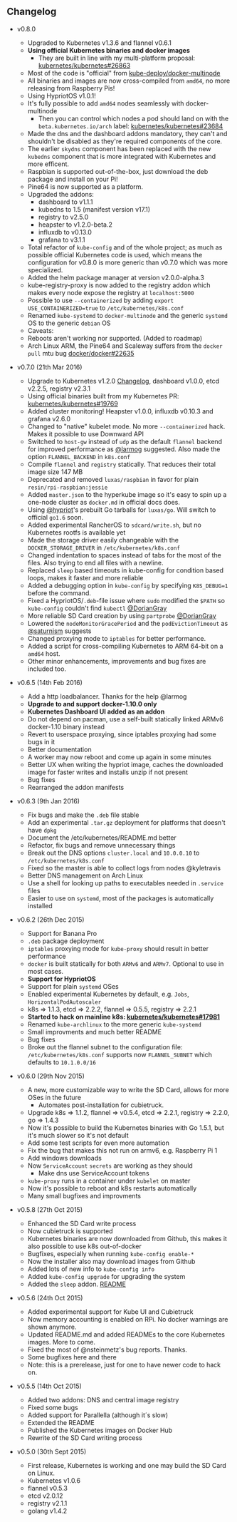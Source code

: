 ## Changelog

 - v0.8.0
   - Upgraded to Kubernetes v1.3.6 and flannel v0.6.1
   - **Using official Kubernetes binaries and docker images**
     - They are built in line with my multi-platform proposal: [kubernetes/kubernetes#26863](https://github.com/kubernetes/kubernetes/pull/26863)
   - Most of the code is "official" from [kube-deploy/docker-multinode](https://github.com/kubernetes/kube-deploy/tree/master/docker-multinode)
   - All binaries and images are now cross-compiled from `amd64`, no more releasing from Raspberry Pis!
   - Using HypriotOS v1.0.1!
   - It's fully possible to add `amd64` nodes seamlessly with docker-multinode
     - Then you can control which nodes a pod should land on with the `beta.kubernetes.io/arch` label: [kubernetes/kubernetes#23684](https://github.com/kubernetes/kubernetes/pull/23684)
   - Made the dns and the dashboard addons mandatory, they can't and shouldn't be disabled as they're required components of the core.
   - The earlier `skydns` component has been replaced with the new `kubedns` component that is more integrated with Kubernetes and more efficent.
   - Raspbian is supported out-of-the-box, just download the deb package and install on your Pi!
   - Pine64 is now supported as a platform.
   - Upgraded the addons:
     - dashboard to v1.1.1
     - kubedns to 1.5 (manifest version v17.1)
     - registry to v2.5.0
     - heapster to v1.2.0-beta.2
     - influxdb to v0.13.0
     - grafana to v3.1.1
   - Total refactor of `kube-config` and of the whole project; as much as possible official Kubernetes code is used, which means the configuration for v0.8.0 is more generic than v0.7.0 which was more specialized.
   - Added the helm package manager at version v2.0.0-alpha.3
   - kube-registry-proxy is now added to the registry addon which makes every node expose the registry at `localhost:5000`
   - Possible to use `--containerized` by adding `export USE_CONTAINERIZED=true` to `/etc/kubernetes/k8s.conf`
   - Renamed `kube-systemd` to `docker-multinode` and the generic `systemd` OS to the generic `debian` OS
   - Caveats:
    - Reboots aren't working nor supported. (Added to roadmap)
    - Arch Linux ARM, the Pine64 and Scaleway suffers from the `docker pull` mtu bug [docker/docker#22635](https://github.com/docker/docker/issues/22635)

 - v0.7.0 (21th Mar 2016)
   - Upgrade to Kubernetes v1.2.0 [Changelog](https://github.com/kubernetes/kubernetes/blob/master/CHANGELOG.md), dashboard v1.0.0, etcd v2.2.5, registry v2.3.1
   - Using official binaries built from my Kubernetes PR: [kubernetes/kubernetes#19769](https://github.com/kubernetes/kubernetes/pull/19769)
   - Added cluster monitoring! Heapster v1.0.0, influxdb v0.10.3 and grafana v2.6.0
   - Changed to "native" kubelet mode. No more `--containerized` hack. Makes it possible to use Downward API
   - Switched to `host-gw` instead of `udp` as the default `flannel` backend for improved performance as [@larmog](https://github.com/larmog) suggested. Also made the option `FLANNEL_BACKEND` in `k8s.conf`
   - Compile `flannel` and `registry` statically. That reduces their total image size 147 MB
   - Deprecated and removed `luxas/raspbian` in favor for plain `resin/rpi-raspbian:jessie`
   - Added `master.json` to the hyperkube image so it's easy to spin up a one-node cluster as `docker.md` in official docs does.
   - Using [@hypriot](https://github.com/hypriot)'s prebuilt Go tarballs for `luxas/go`. Will switch to official `go1.6` soon.
   - Added experimental RancherOS to `sdcard/write.sh`, but no Kubernetes rootfs is available yet
   - Made the storage driver easily changeable with the `DOCKER_STORAGE_DRIVER` in `/etc/kubernetes/k8s.conf`
   - Changed indentation to spaces instead of tabs for the most of the files. Also trying to end all files with a newline.
   - Replaced `sleep` based timeouts in kube-config for condition based loops, makes it faster and more reliable
   - Added a debugging option in `kube-config` by specifying `K8S_DEBUG=1` before the command.
   - Fixed a HypriotOS/`.deb`-file issue where `sudo` modified the `$PATH` so `kube-config` couldn't find `kubectl` [@DorianGray](https://github.com/DorianGray)
   - More reliable SD Card creation by using `partprobe` [@DorianGray](https://github.com/DorianGray)
   - Lowered the `nodeMonitorGracePeriod` and the `podEvictionTimeout` as [@saturnism](https://github.com/saturnism) suggests
   - Changed proxying mode to `iptables` for better performance.
   - Added a script for cross-compiling Kubernetes to ARM 64-bit on a `amd64` host.
   - Other minor enhancements, improvements and bug fixes are included too.
 - v0.6.5 (14th Feb 2016)
   - Add a http loadbalancer. Thanks for the help @larmog
   - **Upgrade to and support docker-1.10.0 only**
   - **Kubernetes Dashboard UI added as an addon**
   - Do not depend on pacman, use a self-built statically linked ARMv6 docker-1.10 binary instead
   - Revert to userspace proxying, since iptables proxying had some bugs in it
   - Better documentation
   - A worker may now reboot and come up again in some minutes
   - Better UX when writing the hypriot image, caches the downloaded image for faster writes and installs unzip if not present
   - Bug fixes
   - Rearranged the addon manifests
 - v0.6.3 (9th Jan 2016)
   - Fix bugs and make the `.deb` file stable
   - Add an experimental `.tar.gz` deployment for platforms that doesn't have `dpkg`
   - Document the /etc/kubernetes/README.md better
   - Refactor, fix bugs and remove unnecessary things
   - Break out the DNS options `cluster.local` and `10.0.0.10` to `/etc/kubernetes/k8s.conf`
   - Fixed so the master is able to collect logs from nodes @kyletravis
   - Better DNS management on Arch Linux
   - Use a shell for looking up paths to executables needed in `.service` files
   - Easier to use on `systemd`, most of the packages is automatically installed
 - v0.6.2 (26th Dec 2015)
   - Support for Banana Pro
   - `.deb` package deployment
   - `iptables` proxying mode for `kube-proxy` should result in better performance
   - `docker` is built statically for both `ARMv6` and `ARMv7`. Optional to use in most cases.
   - **Support for HypriotOS**
   - Support for plain `systemd` OSes
   - Enabled experimental Kubernetes by default, e.g. `Jobs`, `HorizontalPodAutoscaler`
   - k8s => 1.1.3, etcd => 2.2.2, flannel => 0.5.5, registry => 2.2.1
   - **Started to hack on mainline k8s: [kubernetes/kubernetes#17981](https://github.com/kubernetes/kubernetes/issues/17981)**
   - Renamed `kube-archlinux` to the more generic `kube-systemd`
   - Small improvments and much better README
   - Bug fixes
   - Broke out the flannel subnet to the configuration file: `/etc/kubernetes/k8s.conf` supports now `FLANNEL_SUBNET` which defaults to `10.1.0.0/16`
 - v0.6.0 (29th Nov 2015)
   - A new, more customizable way to write the SD Card, allows for more OSes in the future
     - Automates post-installation for cubietruck.
   - Upgrade k8s => 1.1.2, flannel => v0.5.4, etcd => 2.2.1, registry => 2.2.0, go => 1.4.3
   - Now it's possible to build the Kubernetes binaries with Go 1.5.1, but it's much slower so it's not default
   - Add some test scripts for even more automation
   - Fix the bug that makes this not run on armv6, e.g. Raspberry Pi 1
   - Add windows downloads
   - Now `ServiceAccount` `secrets` are working as they should
     - Make dns use ServiceAccount tokens
   - `kube-proxy` runs in a container under `kubelet` on master
   - Now it's possible to reboot and k8s restarts automatically
   - Many small bugfixes and improvments
 - v0.5.8 (27th Oct 2015)
   - Enhanced the SD Card write process
   - Now cubietruck is supported
   - Kubernetes binaries are now downloaded from Github, this makes it also possible to use k8s out-of-docker
   - Bugfixes, especially when running `kube-config enable-*`
   - Now the installer also may download images from Github
   - Added lots of new info to `kube-config info`
   - Added `kube-config upgrade` for upgrading the system
   - Added the `sleep` addon. [README](addons/sleep/README.md)
 - v0.5.6 (24th Oct 2015)
   - Added experimental support for Kube UI and Cubietruck
   - Now memory accounting is enabled on RPi. No docker warnings are shown anymore.
   - Updated README.md and added READMEs to the core Kubernetes images. More to come.
   - Fixed the most of @nsteinmetz's bug reports. Thanks.
   - Some bugfixes here and there
   - Note: this is a prerelease, just for one to have newer code to hack on.
 - v0.5.5 (14th Oct 2015)
   - Added two addons: DNS and central image registry
   - Fixed some bugs
   - Added support for Parallella (although it´s slow)
   - Extended the README
   - Published the Kubernetes images on Docker Hub
   - Rewrite of the SD Card writing process
 - v0.5.0 (30th Sept 2015)
   - First release, Kubernetes is working and one may build the SD Card on Linux.
   - Kubernetes v1.0.6
   - flannel v0.5.3
   - etcd v2.0.12
   - registry v2.1.1
   - golang v1.4.2
